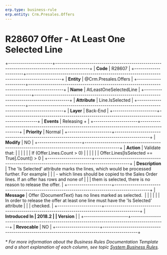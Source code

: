 ```yaml
---
erp.type: business-rule
erp.entity: Crm.Presales.Offers
---
```


# R28607 Offer - At Least One Selected Line
+----------------------+-----------------------------------------------------------------------------------------------+
| **Code**             | R28607                                                                                        |
+----------------------+-----------------------------------------------------------------------------------------------+
| **Entity**           | @Crm.Presales.Offers                                                                          |
+----------------------+-----------------------------------------------------------------------------------------------+
| **Name**             | AtLeastOneSelectedLine                                                                        |
+----------------------+-----------------------------------------------------------------------------------------------+
| **Attribute**        | Line.IsSelected                                                                               |
+----------------------+-----------------------------------------------------------------------------------------------+
| **Layer**            | Back-End                                                                                      |
+----------------------+-----------------------------------------------------------------------------------------------+
| **Events**           | Releasing +                                                                                   |
+----------------------+-----------------------------------------------------------------------------------------------+
| **Priority**         | Normal                                                                                        |
+----------------------+-----------------------------------------------------------------------------------------------+
| **Modify**           | NO                                                                                            |
+----------------------+-----------------------------------------------------------------------------------------------+
| **Action**           | Validate that:                                                                                |
|                      |                                                                                               |
|                      | If (Offer.Lines.Count \> 0)                                                                   |
|                      |                                                                                               |
|                      | Offer.Lines\[IsSelected == True\].Count() \> 0                                                |
+----------------------+-----------------------------------------------------------------------------------------------+
| **Description**      | The \'Is Selected\' attribute marks the lines, which would be processed further. For example  |
|                      | - which lines should be copied to the Sales Order lines. If an offer has rows and none of     |
|                      | them is selected, there is no reason to release the offer.                                    |
+----------------------+-----------------------------------------------------------------------------------------------+
| **Message**          | Offer {DocumentText} has no lines marked as selected.                                         |
|                      |                                                                                               |
|                      | In order to release the offer at least one line must have the \'Is Selected\' attribute       |
|                      | checked.                                                                                      |
+----------------------+-----------------------------------------------------------------------------------------------+
| **Introduced In      | 2018.2                                                                                        |
| Version**            |                                                                                               |
+----------------------+-----------------------------------------------------------------------------------------------+
| **Revocable**        | NO                                                                                            |
+----------------------+-----------------------------------------------------------------------------------------------+

*\* For more information about the Business Rules Documentation Template and a short explanation of each column, see
topic [System Business Rules](../templates/template-description-system-business-rules.md).*
